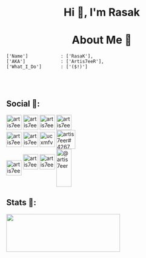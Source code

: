 <h1 align="center">Hi 👋, I'm Rasak</h1>

<h1 align="center">About Me 🙂</h1>

```
['Name']            : ['RasaK'],
['AKA']             : ['Artis7eeR'],
['What_I_Do']       : ['($!)']
```
<br/>
<br/>
<h2 align="left">Social 📱:</h2>
<p align="left">
<a href="https://dev.to/artis7eer" target="blank"><img align="center" src="https://raw.githubusercontent.com/rahuldkjain/github-profile-readme-generator/master/src/images/icons/Social/devto.svg" alt="artis7eer" height="40" width="40" /></a>
<a href="https://twitter.com/artis7eer" target="blank"><img align="center" src="https://raw.githubusercontent.com/rahuldkjain/github-profile-readme-generator/master/src/images/icons/Social/twitter.svg" alt="artis7eer" height="40" width="40" /></a>
<a href="https://linkedin.com/in/artis7eer" target="blank"><img align="center" src="https://raw.githubusercontent.com/rahuldkjain/github-profile-readme-generator/master/src/images/icons/Social/linked-in-alt.svg" alt="artis7eer" height="40" width="40" /></a>
<a href="https://fb.com/artis7eer" target="blank"><img align="center" src="https://raw.githubusercontent.com/rahuldkjain/github-profile-readme-generator/master/src/images/icons/Social/facebook.svg" alt="artis7eer" height="40" width="40" /></a>
<br/>
<a href="https://instagram.com/artis7eer" target="blank"><img align="center" src="https://raw.githubusercontent.com/rahuldkjain/github-profile-readme-generator/master/src/images/icons/Social/instagram.svg" alt="artis7eer" height="40" width="40" /></a>
<a href="https://hashnode.com/@artis7eer" target="blank"><img align="center" src="https://raw.githubusercontent.com/rahuldkjain/github-profile-readme-generator/master/src/images/icons/Social/hashnode.svg" alt="artis7eer" height="40" width="40" /></a>
<a href="https://www.youtube.com/c/ucxmfvqkldiiyk2gixa7plsw" target="blank"><img align="center" src="https://raw.githubusercontent.com/rahuldkjain/github-profile-readme-generator/master/src/images/icons/Social/youtube.svg" alt="ucxmfvqkldiiyk2gixa7plsw" height="40" width="40" /></a>
<a href="https://discord.gg/artis7eer#4267" target="blank"><img align="center" src="https://raw.githubusercontent.com/rahuldkjain/github-profile-readme-generator/master/src/images/icons/Social/discord.svg" alt="artis7eer#4267" height="50" width="50" /></a> 
<br/>
<a href="https://telegram.dog/artis7eer" target="blank"><img align="center" src="https://edent.github.io/SuperTinyIcons/images/svg/telegram.svg" alt="artis7eer" height="40" width="40" /></a>
<a href="https://www.reddit.com/user/artis7eer" target="blank"><img src="https://edent.github.io/SuperTinyIcons/images/svg/reddit.svg" height="40" width="40" alt="artis7eer" /></a>
<a href="https://stackoverflow.com/users/16289917/artis7eer" target="blank"><img src="https://edent.github.io/SuperTinyIcons/images/svg/stackoverflow.svg" height="40" width="40" alt="artis7eer" /></a>
<a href="https://medium.com/@artis7eer" target="blank"><img align="center" src="https://raw.githubusercontent.com/rahuldkjain/github-profile-readme-generator/master/src/images/icons/Social/medium.svg" alt="@artis7eer" height="100" width="40" /></a>
</p>
<h2>Stats 🙈:</h2>
<img src="https://readmestats.vercel.app/api?username=artis7eer&show_icons=true&title_color=333&icon_color=d43111&count_private=true&include_all_commits=true" height="100" width="300">

